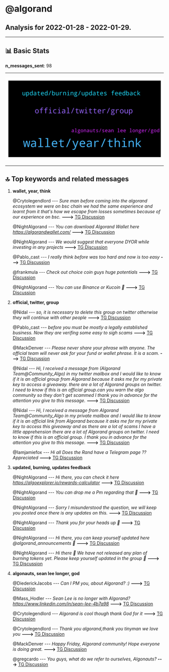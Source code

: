 # **@algorand**
 ## Analysis for **2022-01-28** - **2022-01-29**.

---

## 📊 **Basic Stats**

**n_messages_sent**: 98

---
![wordcloud](algorand_1Days_wordcloud.png)

---


## 🔝 **Top keywords and related messages**

1. **wallet, year, think**

    @Crytolegendlord --- *Sure man before coming into the algorand ecosystem we were on bsc chain we had the same experience and learnt from it that's how we escape from losses sometimes because of our experience on bsc.* **--->** [TG Discussion](https://t.me/algorand/335675)

    @NightAlgorand --- *You can download Algorand Wallet here https://algorandwallet.com/* **--->** [TG Discussion](https://t.me/algorand/335745)

    @NightAlgorand --- *We would suggest that everyone DYOR while investing in any projects* **--->** [TG Discussion](https://t.me/algorand/335659)

    @Pablo_cast --- *I really think before was too hard and now is too easy* **--->** [TG Discussion](https://t.me/algorand/335679)

    @frankmula --- *Check out choice coin guys huge potentials* **--->** [TG Discussion](https://t.me/algorand/335780)

    @NightAlgorand --- *You can use Binance or Kucoin 🙂* **--->** [TG Discussion](https://t.me/algorand/335734)

2. **official, twitter, group**

    @Nidal --- *so, it is necessary to delete this group on twitter otherwise they will continue with other people* **--->** [TG Discussion](https://t.me/algorand/335799)

    @Pablo_cast --- *before you must be mostly a legally established business. Now they are verifing some easy to sigh scams* **--->** [TG Discussion](https://t.me/algorand/335681)

    @MackDenver --- *Please never share your phrase with anyone. The official team will never ask for your fund or wallet phrase. It is a scam.* **--->** [TG Discussion](https://t.me/algorand/335797)

    @Nidal --- *Hi, I received a message from (Algorand Team@Community_Algo) in my twitter mailbox and I would like to know if it is an official group  from Algorand because it asks me for my private key to access a giveaway. there are a lot of Algorand groups on twitter. I need to know if this is an official group.can you warn the algo community so they don't get scammed  I thank you in advance for the attention you give to this message.* **--->** [TG Discussion](https://t.me/algorand/335796)

    @Nidal --- *Hi, I received a message from Algorand Team@Community_Algo in my private mailbox and I would like to know if it is an official link from Algorand because it asks me for my private key to access this giveaway and as there are a lot of scams I have a little apprehension there are a lot of Algorand groups on twitter. I need to know if this is an official group.  I thank you in advance for the attention you give to this message.* **--->** [TG Discussion](https://t.me/algorand/335703)

    @Iamjamiefox --- *Hi all Does the Rand have a Telegram page ??   Appreciated* **--->** [TG Discussion](https://t.me/algorand/335847)

3. **updated, burning, updates feedback**

    @NightAlgorand --- *Hi there, you can check it here https://algoexplorer.io/rewards-calculator* **--->** [TG Discussion](https://t.me/algorand/335727)

    @NightAlgorand --- *You can drop me a Pm regarding that 🙂* **--->** [TG Discussion](https://t.me/algorand/335855)

    @NightAlgorand --- *Sorry I misunderstood the question, we will keep you posted once there is any updates on this.* **--->** [TG Discussion](https://t.me/algorand/335939)

    @NightAlgorand --- *Thank you for your heads up 🙂* **--->** [TG Discussion](https://t.me/algorand/335719)

    @NightAlgorand --- *Hi there, you can keep yourself updated here @algorand_announcements 🙂* **--->** [TG Discussion](https://t.me/algorand/335714)

    @NightAlgorand --- *Hi there 🙂 We have not released any plan of burning tokens yet. Please keep yourself updated in the group 🙂* **--->** [TG Discussion](https://t.me/algorand/335702)

4. **algonauts, sean lee longer, god**

    @DiederickJacobs --- *Can I PM you, about Algorand? :)* **--->** [TG Discussion](https://t.me/algorand/335912)

    @Mass_Hodler --- *Sean Lee is no longer with Algorand? https://www.linkedin.com/in/sean-lee-4b7a98* **--->** [TG Discussion](https://t.me/algorand/335856)

    @Crytolegendlord --- *Algorand is cool though thank God for it* **--->** [TG Discussion](https://t.me/algorand/335676)

    @Crytolegendlord --- *Thank you algorand,thank you tinyman we love you* **--->** [TG Discussion](https://t.me/algorand/335672)

    @MackDenver --- *Happy Friday, Algorand community! Hope everyone is doing great.* **--->** [TG Discussion](https://t.me/algorand/335753)

    @gregcardo --- *You guys, what do we refer to ourselves, Algonauts?* **--->** [TG Discussion](https://t.me/algorand/335930)

